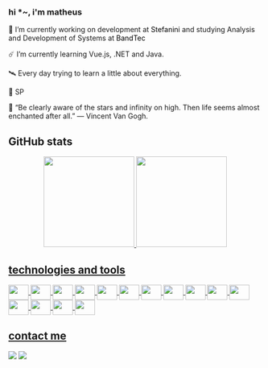 ### hi *~, i'm matheus 

🔭 I’m currently working on development at <a style="text-decoration: none; color: #000;" href="https://stefanini.com/pt-br">Stefanini</a> and studying Analysis and Development of Systems at <a style="text-decoration: none; color: #000;" href="https://www.sptech.school/">BandTec</a>

☄️ I’m currently learning Vue.js, .NET and Java.

🛰️ Every day trying to learn a little about everything.

📍 SP

🌠 “Be clearly aware of the stars and infinity on high. Then life seems almost enchanted after all.” ― Vincent Van Gogh.


## GitHub stats

<div align="center">
  <a href="https://github.com/zmtheus">
  <img height="180em" src="https://github-readme-stats.vercel.app/api?username=zmtheus&show_icons=true&theme=city_lights&include_all_commits=true&count_private=false"/>
  <img height="180em" src="https://github-readme-stats.vercel.app/api/top-langs/?username=zmtheus&layout=compact&langs_count=7&theme=city_lights"/>
</div>

## technologies and tools

<div style="display: inline_block">
  <img align="center" height="30" width="40" src="https://cdn.jsdelivr.net/gh/devicons/devicon/icons/amazonwebservices/amazonwebservices-original.svg">
  <img align="center" height="30" width="40" src="https://cdn.jsdelivr.net/gh/devicons/devicon/icons/azure/azure-original.svg">
  <img align="center" height="30" width="40" src="https://cdn.jsdelivr.net/gh/devicons/devicon/icons/arduino/arduino-original.svg">
  <img align="center" height="30" width="40" src="https://cdn.jsdelivr.net/gh/devicons/devicon/icons/bootstrap/bootstrap-plain.svg">
  <img align="center" height="30" width="40" src="https://cdn.jsdelivr.net/gh/devicons/devicon/icons/csharp/csharp-original.svg">
  <img align="center" height="30" width="40" src="https://cdn.jsdelivr.net/gh/devicons/devicon/icons/css3/css3-original.svg">
  <img align="center" height="30" width="40" src="https://cdn.jsdelivr.net/gh/devicons/devicon/icons/docker/docker-original.svg">
  <img align="center" height="30" width="40" src="https://cdn.jsdelivr.net/gh/devicons/devicon/icons/dotnetcore/dotnetcore-original.svg">
  <img align="center" height="30" width="40" src="https://cdn.jsdelivr.net/gh/devicons/devicon/icons/html5/html5-original.svg">
  <img align="center" height="30" width="40" src="https://cdn.jsdelivr.net/gh/devicons/devicon/icons/java/java-original.svg">
  <img align="center" height="30" width="40" src="https://cdn.jsdelivr.net/gh/devicons/devicon/icons/javascript/javascript-original.svg">
  <img align="center" height="30" width="40" src="https://cdn.jsdelivr.net/gh/devicons/devicon/icons/mysql/mysql-original.svg">
  <img align="center" height="30" width="40" src="https://cdn.jsdelivr.net/gh/devicons/devicon/icons/sass/sass-original.svg">
  <img align="center" height="30" width="40" src="https://cdn.jsdelivr.net/gh/devicons/devicon/icons/vuejs/vuejs-original.svg">
  <img align="center" height="30" width="40" src="https://cdn.jsdelivr.net/gh/devicons/devicon/icons/ubuntu/ubuntu-plain.svg"><br>
</div>
  
 ## contact me
  
<div> 
  <a href = "zmtheusnds@gmail.com"><img src="https://img.shields.io/badge/-Gmail-%23333?style=for-the-badge&logo=gmail&logoColor=white" target="_blank"></a>
  <a href="https://br.linkedin.com/in/matheus-n-650764183?trk=public_profile_samename-profile" target="_blank"><img src="https://img.shields.io/badge/-LinkedIn-%230077B5?style=for-the-badge&logo=linkedin&logoColor=white" target="_blank"></a> 
</div>


